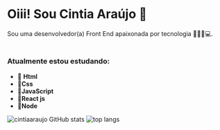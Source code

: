 # Oiii! Sou Cintia Araújo 👋
 Sou uma desenvolvedor(a) Front End apaixonada por tecnologia 👩🏻‍💻💻.
#



### Atualmente estou estudando:                                       



- 🚀 **Html**
- 🚀**Css**
- 🚀**JavaScript**
- 🚀**React js** 
- 🚀**Node**






![cintiaaraujo GitHub stats](https://github-readme-stats.vercel.app/api?username=cintiaaraujo&show_icons=true&theme=radical)
![top langs](https://github-readme-stats.vercel.app/api/top-langs/?username=cintiaaraujo&show_icons=true&theme=radical)




